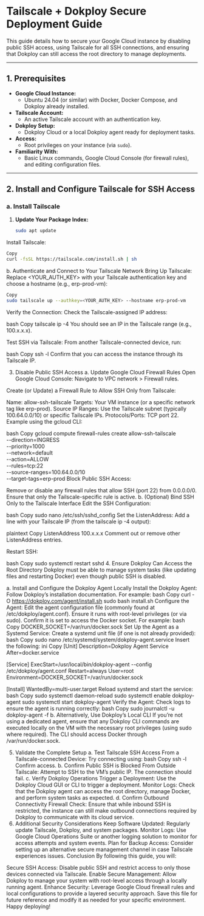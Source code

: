 # Tailscale + Dokploy Secure Deployment Guide

This guide details how to secure your Google Cloud instance by disabling public SSH access, using Tailscale for all SSH connections, and ensuring that Dokploy can still access the root directory to manage deployments.

---

## 1. Prerequisites

- **Google Cloud Instance:**  
  - Ubuntu 24.04 (or similar) with Docker, Docker Compose, and Dokploy already installed.
- **Tailscale Account:**  
  - An active Tailscale account with an authentication key.
- **Dokploy Setup:**  
  - Dokploy Cloud or a local Dokploy agent ready for deployment tasks.
- **Access:**  
  - Root privileges on your instance (via `sudo`).
- **Familiarity With:**  
  - Basic Linux commands, Google Cloud Console (for firewall rules), and editing configuration files.

---

## 2. Install and Configure Tailscale for SSH Access

### a. Install Tailscale

1. **Update Your Package Index:**
   ```bash
   sudo apt update
Install Tailscale:
```bash
Copy
curl -fsSL https://tailscale.com/install.sh | sh
```
b. Authenticate and Connect to Your Tailscale Network
Bring Up Tailscale:
Replace <YOUR_AUTH_KEY> with your Tailscale authentication key and choose a hostname (e.g., erp-prod-vm):

```bash
Copy
sudo tailscale up --authkey=<YOUR_AUTH_KEY> --hostname erp-prod-vm
```
Verify the Connection:
Check the Tailscale-assigned IP address:

bash
Copy
tailscale ip -4
You should see an IP in the Tailscale range (e.g., 100.x.x.x).

Test SSH via Tailscale:
From another Tailscale-connected device, run:

bash
Copy
ssh <tailscale-ip> -l <your-username>
Confirm that you can access the instance through its Tailscale IP.

3. Disable Public SSH Access
a. Update Google Cloud Firewall Rules
Open Google Cloud Console:
Navigate to VPC network > Firewall rules.

Create (or Update) a Firewall Rule to Allow SSH Only from Tailscale:

Name: allow-ssh-tailscale
Targets: Your VM instance (or a specific network tag like erp-prod).
Source IP Ranges: Use the Tailscale subnet (typically 100.64.0.0/10) or specific Tailscale IPs.
Protocols/Ports: TCP port 22.
Example using the gcloud CLI:

bash
Copy
gcloud compute firewall-rules create allow-ssh-tailscale \
  --direction=INGRESS \
  --priority=1000 \
  --network=default \
  --action=ALLOW \
  --rules=tcp:22 \
  --source-ranges=100.64.0.0/10 \
  --target-tags=erp-prod
Block Public SSH Access:

Remove or disable any firewall rules that allow SSH (port 22) from 0.0.0.0/0.
Ensure that only the Tailscale-specific rule is active.
b. (Optional) Bind SSH Only to the Tailscale Interface
Edit the SSH Configuration:

bash
Copy
sudo nano /etc/ssh/sshd_config
Set the ListenAddress:
Add a line with your Tailscale IP (from the tailscale ip -4 output):

plaintext
Copy
ListenAddress 100.x.x.x
Comment out or remove other ListenAddress entries.

Restart SSH:

bash
Copy
sudo systemctl restart sshd
4. Ensure Dokploy Can Access the Root Directory
Dokploy must be able to manage system tasks (like updating files and restarting Docker) even though public SSH is disabled.

a. Install and Configure the Dokploy Agent Locally
Install the Dokploy Agent:
Follow Dokploy’s installation documentation. For example:
bash
Copy
curl -O https://dokploy.com/agent/install.sh
sudo bash install.sh
Configure the Agent:
Edit the agent configuration file (commonly found at /etc/dokploy/agent.conf).
Ensure it runs with root-level privileges (or via sudo).
Confirm it is set to access the Docker socket. For example:
bash
Copy
DOCKER_SOCKET=/var/run/docker.sock
Set Up the Agent as a Systemd Service:
Create a systemd unit file (if one is not already provided):
bash
Copy
sudo nano /etc/systemd/system/dokploy-agent.service
Insert the following:
ini
Copy
[Unit]
Description=Dokploy Agent Service
After=docker.service

[Service]
ExecStart=/usr/local/bin/dokploy-agent --config /etc/dokploy/agent.conf
Restart=always
User=root
Environment=DOCKER_SOCKET=/var/run/docker.sock

[Install]
WantedBy=multi-user.target
Reload systemd and start the service:
bash
Copy
sudo systemctl daemon-reload
sudo systemctl enable dokploy-agent
sudo systemctl start dokploy-agent
Verify the Agent:
Check logs to ensure the agent is running correctly:
bash
Copy
sudo journalctl -u dokploy-agent -f
b. Alternatively, Use Dokploy’s Local CLI
If you’re not using a dedicated agent, ensure that any Dokploy CLI commands are executed locally on the VM with the necessary root privileges (using sudo where required). The CLI should access Docker through /var/run/docker.sock.

5. Validate the Complete Setup
a. Test Tailscale SSH Access
From a Tailscale-connected Device:
Try connecting using:
bash
Copy
ssh <tailscale-ip> -l <your-username>
Confirm access.
b. Confirm Public SSH is Blocked
From Outside Tailscale:
Attempt to SSH to the VM’s public IP. The connection should fail.
c. Verify Dokploy Operations
Trigger a Deployment:
Use the Dokploy Cloud GUI or CLI to trigger a deployment.
Monitor Logs:
Check that the Dokploy agent can access the root directory, manage Docker, and perform system tasks as expected.
d. Confirm Outbound Connectivity
Firewall Check:
Ensure that while inbound SSH is restricted, the instance can still make outbound connections required by Dokploy to communicate with its cloud service.
6. Additional Security Considerations
Keep Software Updated:
Regularly update Tailscale, Dokploy, and system packages.
Monitor Logs:
Use Google Cloud Operations Suite or another logging solution to monitor for access attempts and system events.
Plan for Backup Access:
Consider setting up an alternative secure management channel in case Tailscale experiences issues.
Conclusion
By following this guide, you will:

Secure SSH Access:
Disable public SSH and restrict access to only those devices connected via Tailscale.
Enable Secure Management:
Allow Dokploy to manage your system with root-level access through a locally running agent.
Enhance Security:
Leverage Google Cloud firewall rules and local configurations to provide a layered security approach.
Save this file for future reference and modify it as needed for your specific environment. Happy deploying!

